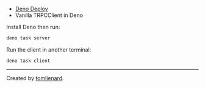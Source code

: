 - [Deno Deploy](https://deno.com/deploy)
- Vanilla TRPCClient in Deno

Install Deno then run:

```sh
deno task server
```

Run the client in another terminal:

```sh
deno task client
```

---

Created by [tomlienard](https://github.com/quiibz).
